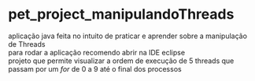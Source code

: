 # pet_project_manipulandoThreads
aplicação java feita no intuito de praticar e aprender sobre a manipulação de Threads<br>
para rodar a aplicação recomendo abrir na IDE eclipse<br>
projeto que permite visualizar a ordem de execução de 5 threads que passam por um _for_ de 0 a 9 até o final dos processos
